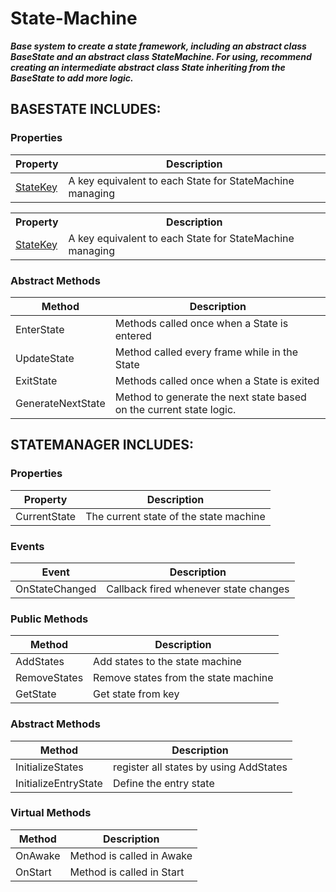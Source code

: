 ﻿# State-Machine
***Base system to create a state framework, including an abstract class BaseState 
and an abstract class StateMachine. For using, recommend creating an intermediate abstract class State inheriting from the BaseState to add more logic.***

## BASESTATE INCLUDES:

### Properties
|**Property**|**Description**|
|---|---|
|[StateKey](StateMachine/StateKey.md)| A key equivalent to each State for StateMachine managing|
<table style="width:100%">
  <tr>
    <th>Property</th>
    <th>Description</th>
  </tr>
  <tr>
    <td><a href="StateMachine/StateKey.md">StateKey</a></td>
    <td>A key equivalent to each State for StateMachine managing</td>
  </tr>
  
</table>

### Abstract Methods
|**Method**|**Description**|
|---|---|
|EnterState| Methods called once when a State is entered|
|UpdateState|Method called every frame while in the State|
|ExitState|Methods called once when a State is exited|
|GenerateNextState|Method to generate the next state based on the current state logic.|
  
## STATEMANAGER INCLUDES:

### Properties
|**Property**|**Description**|
|---|---|
|CurrentState| The current state of the state machine|

### Events
|**Event**|**Description**|
|---|---|
|OnStateChanged| Callback fired whenever state changes|

### Public Methods
|**Method**|**Description**|
|---|---|
|AddStates|Add states to the state machine|
|RemoveStates|Remove states from the state machine|
|GetState|Get state from key|

### Abstract Methods
|**Method**|**Description**|
|---|---|
|InitializeStates|register all states by using AddStates|
|InitializeEntryState|Define the entry state|

### Virtual Methods
|**Method**|**Description**|
|---|---|
|OnAwake|Method is called in Awake|
|OnStart|Method is called in Start|

